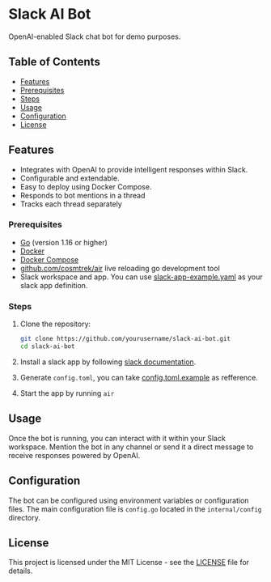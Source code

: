 
# Slack AI Bot

OpenAI-enabled Slack chat bot for demo purposes.

## Table of Contents

- [Features](#features)
- [Prerequisites](#Prerequisites)
- [Steps](#steps)
- [Usage](#usage)
- [Configuration](#configuration)
- [License](#license)

## Features

- Integrates with OpenAI to provide intelligent responses within Slack.
- Configurable and extendable.
- Easy to deploy using Docker Compose.
- Responds to bot mentions in a thread
- Tracks each thread separately


### Prerequisites

- [Go](https://golang.org/dl/) (version 1.16 or higher)
- [Docker](https://www.docker.com/get-started)
- [Docker Compose](https://docs.docker.com/compose/install/)
- [github.com/cosmtrek/air](https://github.com/cosmtrek/air) live reloading go development tool
- Slack workspace and app. You can use [slack-app-example.yaml](slack-app-example.yaml) as your slack app definition.


### Steps
1. Clone the repository:

   ```bash
   git clone https://github.com/yourusername/slack-ai-bot.git
   cd slack-ai-bot
   ```

1. Install a slack app by following [slack documentation](https://api.slack.com/quickstart#creating).
1. Generate `config.toml`, you can take [config.toml.example](config.toml.example) as refference.
1. Start the app by running `air` 

## Usage

Once the bot is running, you can interact with it within your Slack workspace. Mention the bot in any channel or send it a direct message to receive responses powered by OpenAI.

## Configuration

The bot can be configured using environment variables or configuration files. The main configuration file is `config.go` located in the `internal/config` directory.

## License

This project is licensed under the MIT License - see the [LICENSE](LICENSE) file for details.
